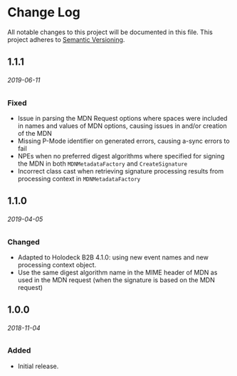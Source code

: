 # Change Log
All notable changes to this project will be documented in this file.
This project adheres to [Semantic Versioning](http://semver.org/).

## 1.1.1
###### 2019-06-11

### Fixed
* Issue in parsing the MDN Request options where spaces were included in names and values of MDN options, causing issues
  in and/or creation of the MDN
* Missing P-Mode identifier on generated errors, causing a-sync errors to fail
* NPEs when no preferred digest algorithms where specified for signing the MDN in both `MDNMetadataFactory` and 
  `CreateSignature`
* Incorrect class cast when retrieving signature processing results from processing context in `MDNMetadataFactory` 

## 1.1.0
###### 2019-04-05

### Changed
* Adapted to Holodeck B2B 4.1.0: using new event names and new processing context object.
* Use the same digest algorithm name in the MIME header of MDN as used in the MDN request (when the signature is based
  on the MDN request)  

## 1.0.0
###### 2018-11-04

### Added
* Initial release.
